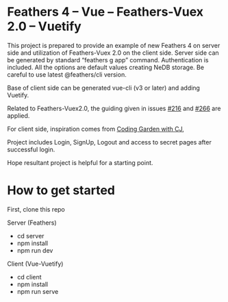 # Feathers 4 – Vue – Feathers-Vuex 2.0 – Vuetify 

This project  is prepared to provide an example of new Feathers 4 on server side and utilization of Feathers-Vuex 2.0 on the client side.
Server side can be generated by standard “feathers g app” command. Authentication is included.
All the options are default values creating NeDB storage. Be careful to use latest @feathers/cli version.

Base of client side can be generated vue-cli (v3 or later) and adding Vuetify.

Related to Feathers-Vuex2.0,  the guiding given in issues [#216](https://github.com/feathers-plus/feathers-vuex/pull/216) and [#266](https://github.com/feathers-plus/feathers-vuex/issues/266) are applied.

For client side, inspiration comes from  [Coding Garden with CJ](https://www.youtube.com/watch?v=DGPfCT5dDQE&list=PLM_i0obccy3sv9jbUKBKojBHDMIZO8IhQ),  

Project includes Login, SignUp, Logout and access to secret pages after successful login.

Hope resultant project is helpful for a starting point. 

# How to get started
First, clone this repo

Server (Feathers) 
- cd server
- npm install
- npm run dev

Client (Vue-Vuetify)
- cd client
- npm install
- npm run serve 
